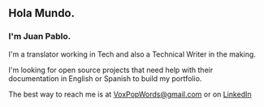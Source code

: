 ## Hola Mundo. 

### I'm Juan Pablo.
I'm a translator working in Tech and also a Technical Writer in the making.

I'm looking for open source projects that need help with their documentation in English or Spanish to build my portfolio.

The best way to reach me is at VoxPopWords@gmail.com or on [LinkedIn](https://www.linkedin.com/in/voxpopwords)


